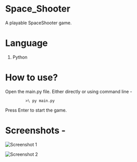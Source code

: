 # Space_Shooter

  A playable SpaceShooter game.
  
# Language 
  1. Python
  
# How to use?

Open the main.py file. Either directly or using command line -

             >\ py main.py

Press Enter to start the game.


# Screenshots -

![Screenshot 1](./screenshots/1.png)

![Screenshot 2](./screenshots/2.png)
